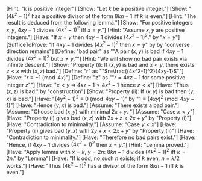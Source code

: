 [Hint: "k is positive integer"]
[Show: "Let $k$ be a positive integer."]
[Show: "$(4k^2-1)^2$ has a positive divisor of the form $8kn-1$ iff $k$ is even."]
[Hint: "The result is deduced from the following lemma."]
[Show: "For positive integers $x,y$, $4xy-1$ divides $(4x^2-1)^2$ iff $x=y$."]
[Hint: "Assume $x,y$ are positive integers."]
[Have: "If $x=y$ then $4xy-1$ divides $(4x^2-1)^2$." by "$x=y$"]
[SufficeToProve: "If $4xy-1$ divides $(4x^2-1)^2$ then $x=y$" by  by "converse direction remains"]
[Define: "bad pair" as ""A pair $(x,y)$ is bad if $4xy-1$ divides $(4x^2-1)^2$ but $x\neq y$.""]
[Hint: "We will show no bad pair exists via infinite descent."]
[Show: "Property (i): If $(x,y)$ is bad and $x<y$, there exists $z<x$ with $(x,z)$ bad."]
[Define: "r" as ""$r=\frac{(4x^2-1)^2}{4xy-1}$""]
[Have: "$r\equiv -1\pmod{4x}$"]
[Define: "z" as ""$r=4xz-1$ for some positive integer $z$""]
[Have: "$x<y\;\Rightarrow\;4xz-1<4x^2-1$ hence $z<x$"]
[Have: "Thus $(x,z)$ is bad." by "construction"]
[Show: "Property (ii): If $(x,y)$ is bad then $(y,x)$ is bad."]
[Have: "$(4y^2-1)^2\equiv0\pmod{4xy-1}$" by "$1\equiv (4xy)^2\pmod{4xy-1}$"]
[Have: "Hence $(y,x)$ is bad."]
[Assume: "There exists a bad pair."]
[Assume: "Choose bad $(x,y)$ with minimal $2x+y$. "]
[Assume: "Case $x<y$"]
[Have: "Property (i) gives bad $(x,z)$ with $2x+z<2x+y$" by "Property (i)"]
[Have: "Contradiction to minimality."]
[Assume: "Case $y<x$"]
[Have: "Property (ii) gives bad $(y,x)$ with $2y+x<2x+y$" by "Property (ii)"]
[Have: "Contradiction to minimality."]
[Have: "Therefore no bad pairs exist."]
[Have: "Hence, if $4xy-1$ divides $(4x^2-1)^2$ then $x=y$."]
[Hint: "Lemma proved."]
[Have: "Apply lemma with $x=k$, $y=2n$: $8kn-1$ divides $(4k^2-1)^2$ iff $k=2n$." by "Lemma"]
[Have: "If $k$ odd, no such $n$ exists; if $k$ even, $n=k/2$ works."]
[Have: "Thus $(4k^2-1)^2$ has a divisor of the form $8kn-1$ iff $k$ is even."]